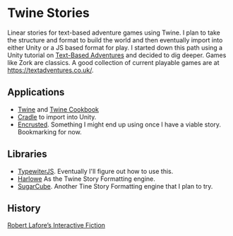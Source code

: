 # Twine Stories

 Linear stories for text-based adventure games using Twine. I plan to take the structure and format to build the world and then eventually import into either Unity or a JS based format for play. I started down this path using a Unity tutorial on [Text-Based Adventures](https://www.youtube.com/watch?v=jAf1I1UWo5Q&list=PLX2vGYjWbI0RfcpqpKlmLEy7NteIog8g4&index=1) and decided to dig deeper. Games like Zork are classics. A good collection of current playable games are at https://textadventures.co.uk/.

## Applications

- [Twine](https://github.com/klembot/twinejs) and [Twine Cookbook](https://twinery.org/cookbook/index.html)
- [Cradle](https://github.com/daterre/Cradle) to import into Unity.
- [Encrusted](https://github.com/DeMille/encrusted). Something I might end up using once I have a viable story. Bookmarking for now.

## Libraries

- [TypewiterJS](https://github.com/tameemsafi/typewriterjs). Eventually I'll figure out how to use this.
- [Harlowe](https://twine2.neocities.org/) As the Twine Story Formatting engine.
- [SugarCube](https://www.motoslave.net/sugarcube/2/docs/). Another Tine Story Formatting engine that I plan to try.

## History

[Robert Lafore’s Interactive Fiction](https://www.filfre.net/2011/09/robert-lafores-interactive-fiction/)
